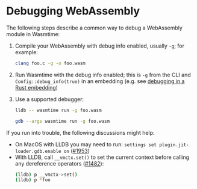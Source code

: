 # Debugging WebAssembly

The following steps describe a common way to debug a WebAssembly module in
Wasmtime:

1. Compile your WebAssembly with debug info enabled, usually `-g`; for
   example: 

    ```sh
    clang foo.c -g -o foo.wasm
    ```

2. Run Wasmtime with the debug info enabled; this is `-g` from the CLI and
   `Config::debug_info(true)` in an embedding (e.g. see [debugging in a Rust
   embedding](./examples-rust-debugging.md))

3. Use a supported debugger:

    ```sh
    lldb -- wasmtime run -g foo.wasm
    ```
    ```sh
    gdb --args wasmtime run -g foo.wasm
    ```

If you run into trouble, the following discussions might help:

- On MacOS with LLDB you may need to run: `settings set
  plugin.jit-loader.gdb.enable on`
  ([#1953](https://github.com/bytecodealliance/wasmtime/issues/1953))
- With LLDB, call `__vmctx.set()` to set the current context before calling any
  dereference operators
  ([#1482](https://github.com/bytecodealliance/wasmtime/issues/1482)): 
  ```sh
  (lldb) p __vmctx->set()
  (lldb) p *foo
  ```
  
